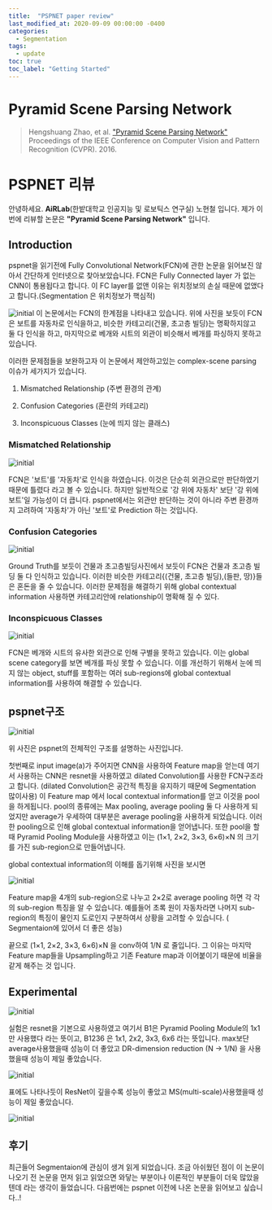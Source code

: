 ```yaml
---
title:  "PSPNET paper review"
last_modified_at: 2020-09-09 00:00:00 -0400
categories: 
  - Segmentation
tags:
  - update
toc: true
toc_label: "Getting Started"
---
```


# Pyramid Scene Parsing Network
> Hengshuang Zhao, et al. ["Pyramid Scene Parsing Network"](https://arxiv.org/abs/1612.01105) Proceedings of the IEEE Conference on Computer Vision and Pattern Recognition (CVPR). 2016.


# PSPNET 리뷰

안녕하세요. **AiRLab**(한밭대학교 인공지능 및 로보틱스 연구실) 노현철 입니다. 
제가 이번에 리뷰할 논문은 **"Pyramid Scene Parsing Network"** 입니다.


## Introduction

pspnet을 읽기전에 Fully Convolutional Network(FCN)에 관한 논문을 읽어보진 않아서 간단하게 인터넷으로 찾아보았습니다. FCN은 Fully Connected layer 가 없는 CNN이 통용됩다고 합니다. 이 FC layer를 없앤 이유는 위치정보의 손실 때문에 없앴다고 합니다.(Segmentation 은 위치정보가 핵심적)


![initial](https://user-images.githubusercontent.com/53032349/92394332-5430f000-f15c-11ea-9ceb-71dcce618f62.PNG)
이 논문에서는 FCN의 한계점을 나타내고 있습니다. 위에 사진을 보듯이 FCN은 보트를 자동차로 인식을하고, 비슷한 카테고리(건물, 초고층 빌딩)는 명확하지않고 둘 다 인식을 하고, 마지막으로 베개와 시트의 외관이 비슷해서 베개를 파싱하지 못하고 있습니다. 

이러한 문제점들을 보완하고자 이 논문에서 제안하고있는 complex-scene parsing 이슈가 세가지가 있습니다.

1) Mismatched Relationship (주변 환경의 관계)

2) Confusion Categories (혼란의 카테고리)

3) Inconspicuous Classes (눈에 띄지 않는 클래스)

### Mismatched Relationship

![initial](https://user-images.githubusercontent.com/53032349/92394683-edf89d00-f15c-11ea-87a0-91ce2a794f11.PNG)

FCN은 '보트'를 '자동차'로 인식을 하였습니다. 이것은 단순히 외관으로만 판단하였기 때문에 틀렸다 라고 볼 수 있습니다. 하지만 일반적으로 '강 위에 자동차' 보단 '강 위에 보트'일 가능성이 더 큽니다. pspnet에서는 외관만 판단하는 것이 아니라 주변 환경까지 고려하여 '자동차'가 아닌 '보트'로 Prediction 하는 것입니다.

### Confusion Categories

![initial](https://user-images.githubusercontent.com/53032349/92394710-fcdf4f80-f15c-11ea-9c29-767a998166df.PNG)

Ground Truth를 보듯이 건물과 초고층빌딩사진에서 보듯이 FCN은 건물과 초고층 빌딩 둘 다 인식하고 있습니다. 이러한 비슷한 카테고리{(건물, 초고층 빌딩),(들판, 땅)}들은 혼돈을 줄 수 있습니다. 이러한 문제점을 해결하기 위해 global contextual information 사용하면 카테고리안에 relationship이 명확해 질 수 있다.

### Inconspicuous Classes

![initial](https://user-images.githubusercontent.com/53032349/92394735-08327b00-f15d-11ea-91ca-0ff6552dfc54.PNG)

FCN은 베개와 시트의 유사한 외관으로 인해 구별을 못하고 있습니다. 이는 global scene category를 보면 베개를 파싱 못할 수 있습니다. 이를 개선하기 위해서  눈에 띄지 않는 object, stuff를 포함하는 여러 sub-regions에 global contextual information를 사용하여 해결할 수 있습니다.

## pspnet구조

![initial](https://user-images.githubusercontent.com/53032349/92394756-12547980-f15d-11ea-889a-aadefc87a431.PNG)

위 사진은 pspnet의 전체적인 구조를 설명하는 사진입니다. 

첫번째로 input image(a)가 주어지면 CNN을 사용하여 Feature map을 얻는데 여기서 사용하는 CNN은 resnet을 사용하였고 dilated Convolution를 사용한 FCN구조라고 합니다. (dilated Convolution은 공간적 특징을 유지하기 때문에 Segmentation 많이사용) 이 Feature map 에서 local contextual information를 얻고 이것을 pool을 하게됩니다. pool의 종류에는 Max pooling, average pooling 둘 다 사용하게 되었지만 average가 우세하여 대부분은 average pooling을 사용하게 되었습니다. 이러한 pooling으로 인해 global contextual information을 얻어냅니다. 또한 pool을 할때 Pyramid Pooling Module을 사용하였고 이는 (1×1, 2×2, 3×3, 6×6)×N 의 크기를 가진 sub-region으로 만들어냅니다. 

global contextual information의 이해를 돕기위해 사진을 보시면

![initial](https://user-images.githubusercontent.com/53032349/92394782-1c767800-f15d-11ea-9446-eeef338cba4c.png)

Feature map을 4개의 sub-region으로 나누고 2×2로 average pooling 하면 각 각의 sub-region 특징을 알 수 있습니다. 예를들어 초록 원이 자동차라면 나머지 sub-region의 특징이 물인지 도로인지 구분하여서 상황을 고려할 수 있습니다. ( Segmentaion에 있어서 더 좋은 성능)

끝으로 (1×1, 2×2, 3×3, 6×6)×N 을 conv하여 1/N 로 줄입니다. 그 이유는 마지막 Feature map들을 Upsampling하고 기존 Feature map과 이어붙이기 때문에 비율을 같게 해주는 것 입니다. 

## Experimental

![initial](https://user-images.githubusercontent.com/53032349/92394801-26987680-f15d-11ea-9d46-67ed5cf90ef7.PNG)

실험은 resnet을 기본으로 사용하였고 여기서 B1은 Pyramid Pooling Module의 1x1만 사용했다 라는 뜻이고, B1236 은 1x1, 2x2, 3x3, 6x6 라는 뜻입니다. max보단 average사용했을때 성능이 더 좋았고 DR-dimension reduction (N -> 1/N) 을 사용했을때 성능이 제일 좋았습니다. 

![initial](https://user-images.githubusercontent.com/53032349/92394815-2ef0b180-f15d-11ea-95e1-3ce370e3894b.PNG)

표에도 나타나듯이 ResNet이 깊을수록 성능이 좋았고 MS(multi-scale)사용했을때 성능이 제일 좋았습니다.

![initial](https://user-images.githubusercontent.com/53032349/92394835-37e18300-f15d-11ea-8e2f-32e1bc624353.PNG)
## 후기
최근들어 Segmentaion에 관심이 생겨 읽게 되었습니다. 조금 아쉬웠던 점이 이 논문이 나오기 전 논문을 먼저 읽고 읽었으면 와닿는 부분이나 이론적인 부분들이 더욱 많았을텐데 라는 생각이 들었습니다. 다음번에는 pspnet 이전에 나온 논문을 읽어보고 싶습니다..!
